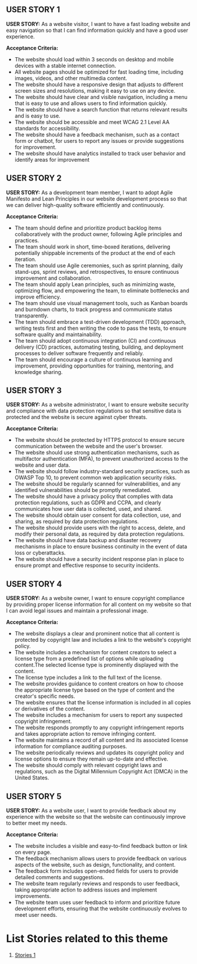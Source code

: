 ## USER STORY 1

**USER STORY:** As a website visitor, I want to have a fast loading website and easy navigation so that I can find information quickly and have a good user experience.

**Acceptance Criteria:**
* The website should load within 3 seconds on desktop and mobile devices with a stable internet connection.
* All website pages should be optimized for fast loading time, including images, videos, and other multimedia content.
* The website should have a responsive design that adjusts to different screen sizes and resolutions, making it easy to use on any device.
* The website should have clear and visible navigation, including a menu that is easy to use and allows users to find information quickly.
* The website should have a search function that returns relevant results and is easy to use.
* The website should be accessible and meet WCAG 2.1 Level AA standards for accessibility.
* The website should have a feedback mechanism, such as a contact form or chatbot, for users to report any issues or provide suggestions for improvement.
* The website should have analytics installed to track user behavior and identify areas for improvement


## USER STORY 2

**USER STORY:** As a development team member, I want to adopt Agile Manifesto and Lean Principles in our website development process so that we can deliver high-quality software efficiently and continuously.

**Acceptance Criteria:**
* The team should define and prioritize product backlog items collaboratively with the product owner, following Agile principles and practices.
* The team should work in short, time-boxed iterations, delivering potentially shippable increments of the product at the end of each iteration.
* The team should use Agile ceremonies, such as sprint planning, daily stand-ups, sprint reviews, and retrospectives, to ensure continuous improvement and collaboration.
* The team should apply Lean principles, such as minimizing waste, optimizing flow, and empowering the team, to eliminate bottlenecks and improve efficiency.
* The team should use visual management tools, such as Kanban boards and burndown charts, to track progress and communicate status transparently.
* The team should embrace a test-driven development (TDD) approach, writing tests first and then writing the code to pass the tests, to ensure software quality and maintainability.
* The team should adopt continuous integration (CI) and continuous delivery (CD) practices, automating testing, building, and deployment processes to deliver software frequently and reliably.
* The team should encourage a culture of continuous learning and improvement, providing opportunities for training, mentoring, and knowledge sharing.


## USER STORY 3

**USER STORY:** As a website administrator, I want to ensure website security and compliance with data protection regulations so that sensitive data is protected and the website is secure against cyber threats.

**Acceptance Criteria:**
* The website should be protected by HTTPS protocol to ensure secure communication between the website and the user's browser.
* The website should use strong authentication mechanisms, such as multifactor authentication (MFA), to prevent unauthorized access to the website and user data.
* The website should follow industry-standard security practices, such as OWASP Top 10, to prevent common web application security risks.
* The website should be regularly scanned for vulnerabilities, and any identified vulnerabilities should be promptly remediated.
* The website should have a privacy policy that complies with data protection regulations, such as GDPR and CCPA, and clearly communicates how user data is collected, used, and shared.
* The website should obtain user consent for data collection, use, and sharing, as required by data protection regulations.
* The website should provide users with the right to access, delete, and modify their personal data, as required by data protection regulations.
* The website should have data backup and disaster recovery mechanisms in place to ensure business continuity in the event of data loss or cyberattacks.
* The website should have a security incident response plan in place to ensure prompt and effective response to security incidents.


## USER STORY 4

**USER STORY:** As a website owner, I want to ensure copyright compliance by providing proper license information for all content on my website so that I can avoid legal issues and maintain a professional image.

**Acceptance Criteria:**
* The website displays a clear and prominent notice that all content is protected by copyright law and includes a link to the website's copyright policy.
* The website includes a mechanism for content creators to select a license type from a predefined list of options while uploading content.The selected license type is prominently displayed with the content.
* The license type includes a link to the full text of the license.
* The website provides guidance to content creators on how to choose the appropriate license type based on the type of content and the creator's specific needs.
* The website ensures that the license information is included in all copies or derivatives of the content.
* The website includes a mechanism for users to report any suspected copyright infringement.
* The website responds promptly to any copyright infringement reports and takes appropriate action to remove infringing content.
* The website maintains a record of all content and its associated license information for compliance auditing purposes.
* The website periodically reviews and updates its copyright policy and license options to ensure they remain up-to-date and effective.
* The website should comply with relevant copyright laws and regulations, such as the Digital Millennium Copyright Act (DMCA) in the United States.


## USER STORY 5

**USER STORY:** As a website user, I want to provide feedback about my experience with the website so that the website can continuously improve to better meet my needs.

**Acceptance Criteria:**
* The website includes a visible and easy-to-find feedback button or link on every page.
* The feedback mechanism allows users to provide feedback on various aspects of the website, such as design, functionality, and content.
* The feedback form includes open-ended fields for users to provide detailed comments and suggestions.
* The website team regularly reviews and responds to user feedback, taking appropriate action to address issues and implement improvements.
* The website team uses user feedback to inform and prioritize future development efforts, ensuring that the website continuously evolves to meet user needs.


# List Stories related to this theme
1. [Stories 1](documentation/templates/theme/initiatives/epics/stories/tasks/task_template.md)
